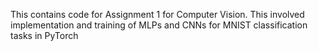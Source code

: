 This contains code for Assignment 1 for Computer Vision. This involved implementation and training of MLPs and CNNs for MNIST classification tasks in PyTorch
